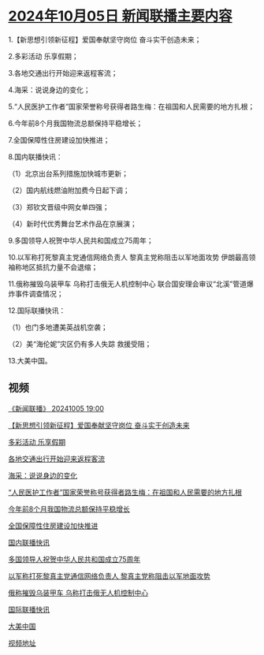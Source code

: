 # [2024年10月05日 新闻联播主要内容](https://tv.cctv.com/lm/xwlb/day/20241005.shtml)

1.【新思想引领新征程】爱国奉献坚守岗位 奋斗实干创造未来；

2.多彩活动 乐享假期；

3.各地交通出行开始迎来返程客流；

4.海采：说说身边的变化；

5.“人民医护工作者”国家荣誉称号获得者路生梅：在祖国和人民需要的地方扎根；

6.今年前8个月我国物流总额保持平稳增长；

7.全国保障性住房建设加快推进；

8.国内联播快讯：

（1）北京出台系列措施加快城市更新；

（2）国内航线燃油附加费今日起下调；

（3）郑钦文晋级中网女单四强；

（4）新时代优秀舞台艺术作品在京展演；

9.多国领导人祝贺中华人民共和国成立75周年；

10.以军称打死黎真主党通信网络负责人 黎真主党称阻击以军地面攻势 伊朗最高领袖称地区抵抗力量不会退缩；

11.俄称摧毁乌装甲车 乌称打击俄无人机控制中心 联合国安理会审议“北溪”管道爆炸事件调查情况；

12.国际联播快讯：

（1）也门多地遭美英战机空袭；

（2）美“海伦妮”灾区仍有多人失踪 救援受阻；

13.大美中国。

## 视频

[《新闻联播》 20241005 19:00](https://tv.cctv.com/2024/10/05/VIDE9uRSgqQ68wkmearwoUMa241005.shtml)

[【新思想引领新征程】爱国奉献坚守岗位 奋斗实干创造未来](https://tv.cctv.com/2024/10/05/VIDEEFSHSTdq4zPLpguEo3eE241005.shtml)

[多彩活动 乐享假期](https://tv.cctv.com/2024/10/05/VIDE7SdDclBgGnXigloSmXUN241005.shtml)

[各地交通出行开始迎来返程客流](https://tv.cctv.com/2024/10/05/VIDEBNRbZQWwdaCtC26sG1kX241005.shtml)

[海采：说说身边的变化](https://tv.cctv.com/2024/10/05/VIDEnGo2sAOOq0MyQ48DHcwu241005.shtml)

[“人民医护工作者”国家荣誉称号获得者路生梅：在祖国和人民需要的地方扎根](https://tv.cctv.com/2024/10/05/VIDEM1I49zhripsfDd0jX1xw241005.shtml)

[今年前8个月我国物流总额保持平稳增长](https://tv.cctv.com/2024/10/05/VIDEdCNaL00tQP5zUyznxMMl241005.shtml)

[全国保障性住房建设加快推进](https://tv.cctv.com/2024/10/05/VIDEuaw4Qa9cXpeP01J9Itx4241005.shtml)

[国内联播快讯](https://tv.cctv.com/2024/10/05/VIDEBMBqRNjxnuY7XwHlBPPR241005.shtml)

[多国领导人祝贺中华人民共和国成立75周年](https://tv.cctv.com/2024/10/05/VIDEc1UuMH32DT8uJvuOi0tz241005.shtml)

[以军称打死黎真主党通信网络负责人 黎真主党称阻击以军地面攻势](https://tv.cctv.com/2024/10/05/VIDEE8diAdD8EvPEiLBrigmm241005.shtml)

[俄称摧毁乌装甲车 乌称打击俄无人机控制中心](https://tv.cctv.com/2024/10/05/VIDEijZw0xlKsgmtTQPZI9np241005.shtml)

[国际联播快讯](https://tv.cctv.com/2024/10/05/VIDE16fDgd2jolhVQoUtsBSd241005.shtml)

[大美中国](https://tv.cctv.com/2024/10/05/VIDEbffARCSdVIIQJralV7Mw241005.shtml)

[视频地址](https://tv.cctv.com/lm/xwlb/day/20241005.shtml) 


